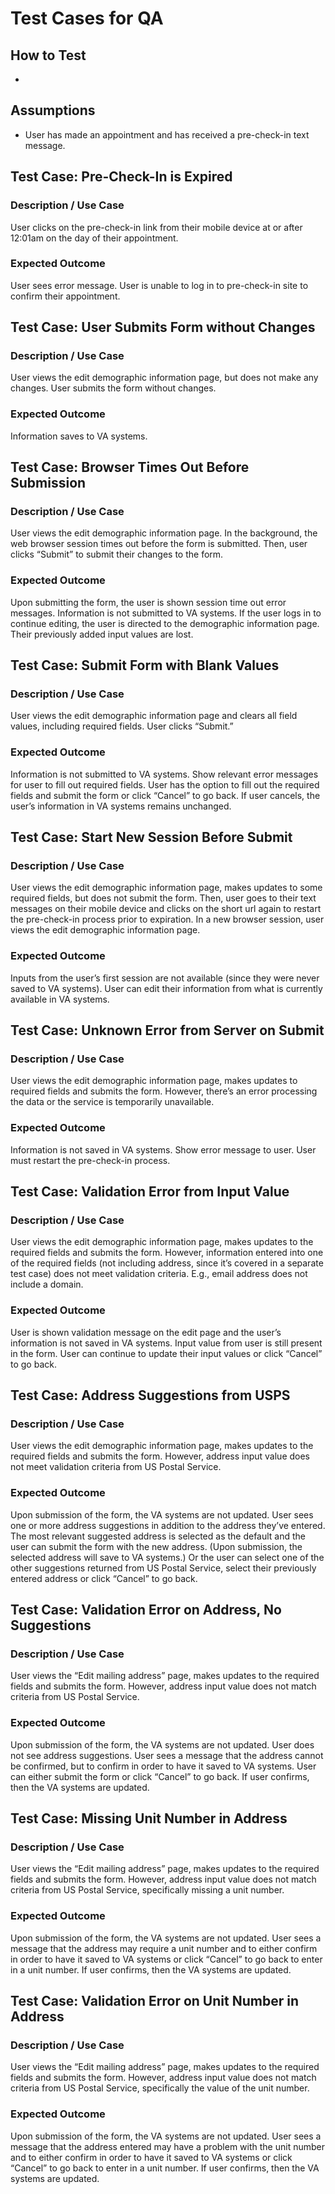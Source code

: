 # Test Cases for QA

## How to Test

-

## Assumptions

- User has made an appointment and has received a pre-check-in text message. 

## Test Case: Pre-Check-In is Expired

### Description / Use Case 

User clicks on the pre-check-in link from their mobile device at or after 12:01am on the day of their appointment.

### Expected Outcome 

User sees error message. User is unable to log in to pre-check-in site to confirm their appointment. 

## Test Case: User Submits Form without Changes

### Description / Use Case 

User views the edit demographic information page, but does not make any changes. User submits the form without changes. 

### Expected Outcome 

Information saves to VA systems. 

## Test Case: Browser Times Out Before Submission

### Description / Use Case 

User views the edit demographic information page. In the background, the web browser session times out before the form is submitted. Then, user clicks “Submit” to submit their changes to the form.  

### Expected Outcome 

Upon submitting the form, the user is shown session time out error messages. Information is not submitted to VA systems. If the user logs in to continue editing, the user is directed to the demographic information page. Their previously added input values are lost.

## Test Case: Submit Form with Blank Values

### Description / Use Case 

User views the edit demographic information page and clears all field values, including required fields. User clicks “Submit.”   

### Expected Outcome 

Information is not submitted to VA systems. Show relevant error messages for user to fill out required fields. User has the option to fill out the required fields and submit the form or click “Cancel” to go back. If user cancels, the user’s information in VA systems remains unchanged. 

## Test Case: Start New Session Before Submit

### Description / Use Case 

User views the edit demographic information page, makes updates to some required fields, but does not submit the form. Then, user goes to their text messages on their mobile device and clicks on the short url again to restart the pre-check-in process prior to expiration. In a new browser session, user views the edit demographic information page.   

### Expected Outcome 

Inputs from the user’s first session are not available (since they were never saved to VA systems). User can edit their information from what is currently available in VA systems.     

## Test Case: Unknown Error from Server on Submit

### Description / Use Case 

User views the edit demographic information page, makes updates to required fields and submits the form. However, there’s an error processing the data or the service is temporarily unavailable.  

### Expected Outcome 

Information is not saved in VA systems. Show error message to user. User must restart the pre-check-in process. 

## Test Case: Validation Error from Input Value 

### Description / Use Case 

User views the edit demographic information page, makes updates to the required fields and submits the form. However, information entered into one of the required fields (not including address, since it’s covered in a separate test case) does not meet validation criteria. E.g., email address does not include a domain.   

### Expected Outcome 

User is shown validation message on the edit page and the user’s information is not saved in VA systems. Input value from user is still present in the form. User can continue to update their input values or click “Cancel” to go back. 

## Test Case: Address Suggestions from USPS

### Description / Use Case 

User views the edit demographic information page, makes updates to the required fields and submits the form. However, address input value does not meet validation criteria from US Postal Service. 

### Expected Outcome 

Upon submission of the form, the VA systems are not updated. User sees one or more address suggestions in addition to the address they’ve entered. The most relevant suggested address is selected as the default and the user can submit the form with the new address. (Upon submission, the selected address will save to VA systems.) Or the user can select one of the other suggestions returned from US Postal Service, select their previously entered address or click “Cancel” to go back. 

## Test Case: Validation Error on Address, No Suggestions

### Description / Use Case 

User views the “Edit mailing address” page, makes updates to the required fields and submits the form. However, address input value does not match criteria from US Postal Service. 

### Expected Outcome 

Upon submission of the form, the VA systems are not updated. User does not see address suggestions. User sees a message that the address cannot be confirmed, but to confirm in order to have it saved to VA systems. User can either submit the form or click “Cancel” to go back. If user confirms, then the VA systems are updated. 

## Test Case: Missing Unit Number in Address

### Description / Use Case 

User views the “Edit mailing address” page, makes updates to the required fields and submits the form. However, address input value does not match criteria from US Postal Service,  specifically missing a unit number.

### Expected Outcome 

Upon submission of the form, the VA systems are not updated. User sees a message that the address may require a unit number and to either confirm in order to have it saved to VA systems or click “Cancel” to go back to enter in a unit number. If user confirms, then the VA systems are updated.   

## Test Case: Validation Error on Unit Number in Address 

### Description / Use Case 

User views the “Edit mailing address” page, makes updates to the required fields and submits the form. However, address input value does not match criteria from US Postal Service,  specifically the value of the unit number.

### Expected Outcome 

Upon submission of the form, the VA systems are not updated. User sees a message that the address entered may have a problem with the unit number and to either confirm in order to have it saved to VA systems or click “Cancel” to go back to enter in a unit number. If user confirms, then the VA systems are updated.   
